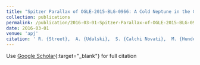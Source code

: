 ```yaml
---
title: "Spitzer Parallax of OGLE-2015-BLG-0966: A Cold Neptune in the Galactic Disk"
collection: publications
permalink: /publication/2016-03-01-Spitzer-Parallax-of-OGLE-2015-BLG-0966-A-Cold-Neptune-in-the-Galactic-Disk
date: 2016-03-01
venue: 'apj'
citation: ' R. {Street},  A. {Udalski},  S. {Calchi Novati},  M. {Hundertmark},  W. {Zhu},  A. {Gould},  J. {Yee},  Y. {Tsapras},  D. {Bennett},  U. {J{\o}rgensen},  M. {Dominik},  M. {Andersen},  E. {Bachelet},  V. {Bozza},  D. {Bramich},  M. {Burgdorf},  A. {Cassan},  S. {Ciceri},  G. {D&apos;Ago},  Subo {Dong},  D. {Evans},  Sheng-hong {Gu},  H. {Harkonnen},  T. {Hinse},  Keith {Horne},  R. {Figuera Jaimes},  N. {Kains},  E. {Kerins},  H. {Korhonen},  M. {Kuffmeier},  L. {Mancini},  J. {Menzies},  S. {Mao},  N. {Peixinho},  A. {Popovas},  M. {Rabus},  S. {Rahvar},  C. {Ranc},  R. {Tronsgaard Rasmussen},  G. {Scarpetta},  R. {Schmidt},  J. {Skottfelt},  C. {Snodgrass},  J. {Southworth},  I. {Steele},  J. {Surdej},  E. {Unda-Sanzana},  P. {Verma},  C. {von Essen},  J. {Wambsganss},  Yi-Bo. {Wang},  O. {Wertz},  R. {Poleski},  M. {Pawlak},  M. {Szyma{\&apos;n}ski},  J. {Skowron},  P. {Mr{\&apos;o}z},  S. {Koz{\l}owski},  {\L}. {Wyrzykowski},  P. {Pietrukowicz},  G. {Pietrzy{\&apos;n}ski},  I. {Soszy{\&apos;n}ski},  K. {Ulaczyk},  C. {Beichman},  G. {Bryden},  S. {Carey},  B. {Gaudi},  C. {Henderson},  R. {Pogge},  Y. {Shvartzvald},  F. {Abe},  Y. {Asakura},  A. {Bhattacharya},  I. {Bond},  M. {Donachie},  M. {Freeman},  A. {Fukui},  Y. {Hirao},  K. {Inayama},  Y. {Itow},  N. {Koshimoto},  M. {Li},  C. {Ling},  K. {Masuda},  Y. {Matsubara},  Y. {Muraki},  M. {Nagakane},  T. {Nishioka},  K. {Ohnishi},  H. {Oyokawa},  N. {Rattenbury},  To. {Saito},  A. {Sharan},  D. {Sullivan},  T. {Sumi},  D. {Suzuki},  J. {Tristram},  Y. {Wakiyama},  A. {Yonehara},  C. {Han},  J. {Choi},  H. {Park},  Y. {Jung},  I. {Shin}, &quot;Spitzer Parallax of OGLE-2015-BLG-0966: A Cold Neptune in the Galactic Disk.&quot; apj, 2016.'
---
```

Use [Google Scholar](https://scholar.google.com/scholar?q=Spitzer+Parallax+of+OGLE+2015+BLG+0966:+A+Cold+Neptune+in+the+Galactic+Disk){:target="_blank"} for full citation